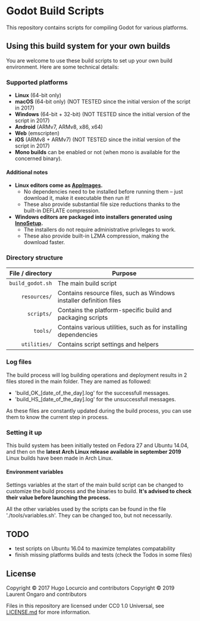 # Godot Build Scripts

This repository contains scripts for compiling Godot for various platforms.

## Using this build system for your own builds

You are welcome to use these build scripts to set up your own build environment.
Here are some technical details:

### Supported platforms

- **Linux** (64-bit only)
- **macOS** (64-bit only) (NOT TESTED since the initial version of the script in 2017)
- **Windows** (64-bit + 32-bit) (NOT TESTED since the initial version of the script in 2017)
- **Android** (ARMv7, ARMv8, x86, x64)
- **Web** (emscripten)
- **iOS** (ARMv8 + ARMv7) (NOT TESTED since the initial version of the script in 2017)
- **Mono builds** can be enabled or not (when mono is available for the concerned binary).

#### Additional notes

- **Linux editors come as [AppImages](https://appimage.org/).**
  - No dependencies need to be installed before running them – just download it,
    make it executable then run it!
  - These also provide substantial file size reductions thanks to the built-in
    DEFLATE compression.
- **Windows editors are packaged into installers generated using [InnoSetup](http://www.jrsoftware.org/isinfo.php).**
  - The installers do not require administrative privileges to work.
  - These also provide built-in LZMA compression, making the download faster.

### Directory structure

| File / directory | Purpose                                                             |
| ---------------: | ------------------------------------------------------------------- |
| `build_godot.sh` | The main build script                                               |
|     `resources/` | Contains resource files, such as Windows installer definition files |
|       `scripts/` | Contains the platform-specific build and packaging scripts          |
|         `tools/` | Contains various utilities, such as for installing dependencies     |
|     `utilities/` | Contains script settings and helpers                                |

### Log files

The build process will log building operations and deployment results in 2 files stored in the main folder.
They are named as followed:

- 'build_OK_[date_of_the_day].log' for the successfull messages.
- 'build_HS_[date_of_the_day].log' for the unsuccessfull messages.

As these files are constantly updated during the build process, you can use them to know the current step in process.

### Setting it up

This build system has been initially tested on Fedora 27 and Ubuntu 14.04, and then on the **latest Arch Linux release available in september 2019**
Linux builds have been made in Arch Linux.

#### Environment variables

Settings variables at the start of the main build script can be changed to customize the build process and the binaries to build.
**It's advised to check their value before launching the process.**

All the other variables used by the scripts can be found in the file './tools/variables.sh'. They can be changed too, but not necessarily.

## TODO

- test scripts on Ubuntu 16.04 to maximize templates compatability
- finish missing platforms builds and tests (check the Todos in some files)

## License

Copyright © 2017 Hugo Locurcio and contributors
Copyright © 2019 Laurent Ongaro and contributors

Files in this repository are licensed under CC0 1.0 Universal,
see [LICENSE.md](LICENSE.md) for more information.
